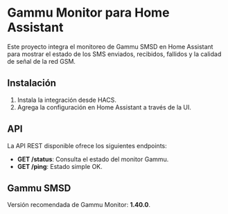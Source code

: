 # Gammu Monitor para Home Assistant

Este proyecto integra el monitoreo de Gammu SMSD en Home Assistant para mostrar el estado de los SMS enviados, recibidos, fallidos y la calidad de señal de la red GSM.

## Instalación

1. Instala la integración desde HACS.
2. Agrega la configuración en Home Assistant a través de la UI.

## API

La API REST disponible ofrece los siguientes endpoints:

- **GET /status**: Consulta el estado del monitor Gammu.
- **GET /ping**: Estado simple OK.

## Gammu SMSD

Versión recomendada de Gammu Monitor: **1.40.0**.

